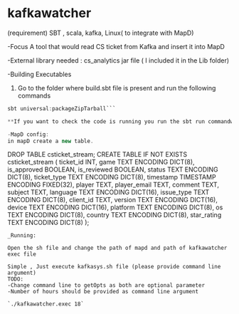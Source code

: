 # kafkawatcher
(requirement) SBT , scala, kafka, Linux( to integrate with MapD) 

-Focus
A tool that would read CS ticket from Kafka and insert it into MapD

-External library needed :
   cs_analytics jar file ( I included it in the Lib folder)

-Building Executables
   1. Go to the folder where build.sbt file is present and run the following commands 
```sbt compile
sbt universal:packageZipTarball```

**If you want to check the code is running you run the sbt run commandwith these two parameters arg1 = (number of hours before current), arg2 = (specific consumer group). Both are optional and default value will give you a new consumer group with last 12 hours of data.

-MapD config:
in mapD create a new table.
```
DROP TABLE csticket_stream;
CREATE TABLE IF NOT EXISTS csticket_stream
     (
    ticket_id INT,
    game TEXT ENCODING DICT(8),
    is_approved BOOLEAN,
    is_reviewed BOOLEAN,
    status TEXT ENCODING DICT(8),
    ticket_type TEXT ENCODING DICT(8),
    timestamp TIMESTAMP ENCODING FIXED(32),
    player TEXT,
    player_email TEXT,
    comment TEXT,
    subject TEXT,
    language TEXT ENCODING DICT(16),
    issue_type TEXT ENCODING DICT(8),
    client_id TEXT,
    version TEXT ENCODING DICT(16),
    device TEXT ENCODING DICT(16),
    platform TEXT ENCODING DICT(8),
    os TEXT ENCODING DICT(8),
    country TEXT ENCODING DICT(8),
    star_rating TEXT ENCODING DICT(8)
    );
```
_Running:

Open the sh file and change the path of mapd and path of kafkawatcher exec file 

Simple , Just execute kafkasys.sh file (please provide command line argument)
TODO:
-Change command line to getOpts as both are optional parameter 
-Number of hours should be provided as command line argument

`./kafkawatcher.exec 18`






